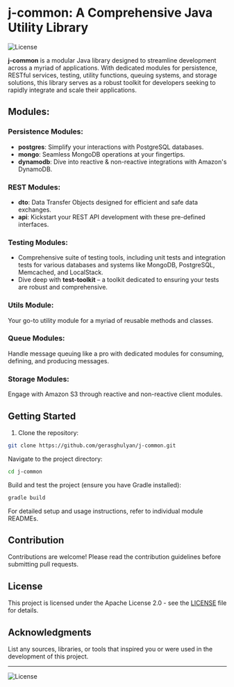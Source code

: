# j-common: A Comprehensive Java Utility Library


![License](https://img.shields.io/badge/License-Apache%202.0-blue.svg)

**j-common** is a modular Java library designed to streamline development across a myriad of applications. With dedicated modules for persistence, RESTful services, testing, utility functions, queuing systems, and storage solutions, this library serves as a robust toolkit for developers seeking to rapidly integrate and scale their applications.

## Modules:

### Persistence Modules:
- **postgres**: Simplify your interactions with PostgreSQL databases.
- **mongo**: Seamless MongoDB operations at your fingertips.
- **dynamodb**: Dive into reactive & non-reactive integrations with Amazon's DynamoDB.

### REST Modules:
- **dto**: Data Transfer Objects designed for efficient and safe data exchanges.
- **api**: Kickstart your REST API development with these pre-defined interfaces.

### Testing Modules:
- Comprehensive suite of testing tools, including unit tests and integration tests for various databases and systems like MongoDB, PostgreSQL, Memcached, and LocalStack.
- Dive deep with **test-toolkit** – a toolkit dedicated to ensuring your tests are robust and comprehensive.

### Utils Module:
Your go-to utility module for a myriad of reusable methods and classes.

### Queue Modules:
Handle message queuing like a pro with dedicated modules for consuming, defining, and producing messages.

### Storage Modules:
Engage with Amazon S3 through reactive and non-reactive client modules.

## Getting Started

1. Clone the repository:
```bash
git clone https://github.com/gerasghulyan/j-common.git
```
Navigate to the project directory:
```bash
cd j-common
```

Build and test the project (ensure you have Gradle installed):
```bash
gradle build
```
For detailed setup and usage instructions, refer to individual module READMEs.

## Contribution
Contributions are welcome! Please read the contribution guidelines before submitting pull requests.

## License

This project is licensed under the Apache License 2.0 - see the [LICENSE](LICENSE) file for details.


## Acknowledgments
List any sources, libraries, or tools that inspired you or were used in the development of this project.

---



![License](https://img.shields.io/badge/License-Apache%202.0-blue.svg)
